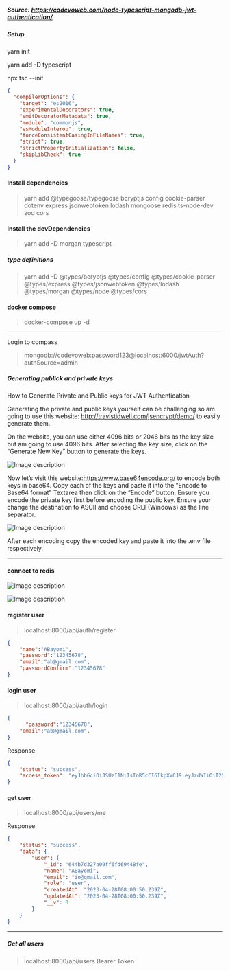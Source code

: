 ##### Source: https://codevoweb.com/node-typescript-mongodb-jwt-authentication/

##### Setup
yarn init

yarn add -D typescript

npx tsc --init

```tsconfig.json
{
  "compilerOptions": {
    "target": "es2016",
    "experimentalDecorators": true,
    "emitDecoratorMetadata": true,
    "module": "commonjs",
    "esModuleInterop": true,
    "forceConsistentCasingInFileNames": true,
    "strict": true,
    "strictPropertyInitialization": false,
    "skipLibCheck": true
  }
}


```


#### Install dependencies
> yarn add @typegoose/typegoose bcryptjs config cookie-parser dotenv express jsonwebtoken lodash mongoose redis ts-node-dev zod cors

#### Install the devDependencies
> yarn add -D morgan typescript

##### type definitions
> yarn add -D @types/bcryptjs @types/config @types/cookie-parser @types/express @types/jsonwebtoken @types/lodash @types/morgan @types/node @types/cors

#### docker compose
> docker-compose up -d

---

Login to compass
> mongodb://codevoweb:password123@localhost:6000/jwtAuth?authSource=admin


##### Generating publick and private keys
How to Generate Private and Public keys for JWT Authentication

Generating the private and public keys yourself can be challenging so am going to use this website: http://travistidwell.com/jsencrypt/demo/ to easily generate them.

On the website, you can use either 4096 bits or 2046 bits as the key size but am going to use 4096 bits. After selecting the key size, click on the “Generate New Key” button to generate the keys.

![Image description](https://dev-to-uploads.s3.amazonaws.com/uploads/articles/ucv005k83bm42c5v09l3.png)



Now let’s visit this website:https://www.base64encode.org/ to encode both keys in base64. Copy each of the keys and paste it into the “Encode to Base64 format” Textarea then click on the “Encode” button. Ensure you encode the private key first before encoding the public key.
Ensure your change the destination to ASCII and choose CRLF(Windows) as the line separator. 

![Image description](https://dev-to-uploads.s3.amazonaws.com/uploads/articles/9uztstsfzwcquqzsic9g.png)

After each encoding copy the encoded key and paste it into the .env file respectively.


---

#### connect to redis



![Image description](https://dev-to-uploads.s3.amazonaws.com/uploads/articles/lykgoix2fsrzassb5k7q.png)




![Image description](https://dev-to-uploads.s3.amazonaws.com/uploads/articles/6p6liy5ffmws0ggdhh1r.png)


#### register user
> localhost:8000/api/auth/register
```json
{
    "name":"ABayomi",
    "password":"12345678",
    "email":"ab@gmail.com",
    "passwordConfirm":"12345678"
}
```

#### login user
> localhost:8000/api/auth/login
```json
{
      "password":"12345678",
    "email":"ab@gmail.com",
}
```

Response
```json
{
    "status": "success",
    "access_token": "eyJhbGciOiJSUzI1NiIsInR5cCI6IkpXVCJ9.eyJzdWIiOiI2NDRiN2QzMjdhMDlmZjZmZDY5NDQ4ZmUiLCJpYXQiOjE2ODI2NjkzNjMsImV4cCI6MTY4MjY3MDI2M30.wX9eAiH3eTtW_aGcHFDZJLrQmERv_L7_UcH9jde86wlbE4L-eep3xE6fMdTZczOt_l7I5RGU9bRdEv9Ax-DfRHBj56mZOD7gIuDtz8lE0glRgjyzJWbrAnx0UA4sxk-gf50RiraLduzlMAfl-4da8A0mbgLWbn2utPHcISxi9BEoGUklv5JsUoWVFDWN9EQeYsVPbeIIP3zMJh_MqqxwvvFvPW_tp3HWr5voHpN6pTGnJx850a1_yoUm8zjl3Dvvce1C6FxpY_xCqR6Y1CUvrIjfjmGc9JocGD_AoXxCmLG7gC2CXnI4-HNncmMSKxGHnnVRrFApq5_FB2NHdG-DvHt4QxgueULytdM_cRQN9sDxu3y6BY0Z9JZ6Dri9wKmKwRdxdtL5CYuXa3eompWaif5TSngOXBDDsYgVhqEBQX2eQxL20h7I0LDNsCbVa17dOfQuV-8iH8okqLU5apuzofD_o3iBvn3L7rt8NwFvB2oIHSXrPvpLiRrFw3OEmVnvogZgzCYdFvcTdG5AkXLfl3_efTZr9NR50GI5eoYlx6jHIBVOIfNxZs8z3Njl_o_IPt3wV4g04wJyQEkTRFBU_OU6082A80daZ8ZwhjaWva2erBcTrms7gKvpLqI8tif_L3e-jHUOYVFfNUzNcG2IPY92IOT6TsC_zHG0s_St1bQ"
}
```

#### get user
> localhost:8000/api/users/me

Response
```json
{
    "status": "success",
    "data": {
        "user": {
            "_id": "644b7d327a09ff6fd69448fe",
            "name": "ABayomi",
            "email": "io@gmail.com",
            "role": "user",
            "createdAt": "2023-04-28T08:00:50.239Z",
            "updatedAt": "2023-04-28T08:00:50.239Z",
            "__v": 0
        }
    }
}
```


---


##### Get all users
> localhost:8000/api/users
Bearer Token
